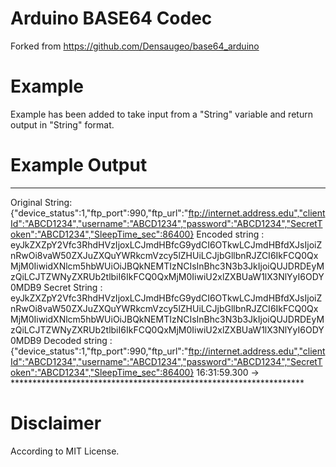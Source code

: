 # **Arduino BASE64 Codec**
Forked from https://github.com/Densaugeo/base64_arduino

# Example
Example has been added to take input from a "String" variable and return output in "String" format.

# Example Output
*******************************************************************
Original String: {"device_status":1,"ftp_port":990,"ftp_url":"ftp://internet.address.edu","clientId":"ABCD1234","username":"ABCD1234","password":"ABCD1234","SecretToken":"ABCD1234","SleepTime_sec":86400}
Encoded string : eyJkZXZpY2Vfc3RhdHVzIjoxLCJmdHBfcG9ydCI6OTkwLCJmdHBfdXJsIjoiZnRwOi8vaW50ZXJuZXQuYWRkcmVzcy5lZHUiLCJjbGllbnRJZCI6IkFCQ0QxMjM0IiwidXNlcm5hbWUiOiJBQkNEMTIzNCIsInBhc3N3b3JkIjoiQUJDRDEyMzQiLCJTZWNyZXRUb2tlbiI6IkFCQ0QxMjM0IiwiU2xlZXBUaW1lX3NlYyI6ODY0MDB9
Secret String  : eyJkZXZpY2Vfc3RhdHVzIjoxLCJmdHBfcG9ydCI6OTkwLCJmdHBfdXJsIjoiZnRwOi8vaW50ZXJuZXQuYWRkcmVzcy5lZHUiLCJjbGllbnRJZCI6IkFCQ0QxMjM0IiwidXNlcm5hbWUiOiJBQkNEMTIzNCIsInBhc3N3b3JkIjoiQUJDRDEyMzQiLCJTZWNyZXRUb2tlbiI6IkFCQ0QxMjM0IiwiU2xlZXBUaW1lX3NlYyI6ODY0MDB9
Decoded string : {"device_status":1,"ftp_port":990,"ftp_url":"ftp://internet.address.edu","clientId":"ABCD1234","username":"ABCD1234","password":"ABCD1234","SecretToken":"ABCD1234","SleepTime_sec":86400}
16:31:59.300 -> *******************************************************************

# Disclaimer
According to MIT License.

